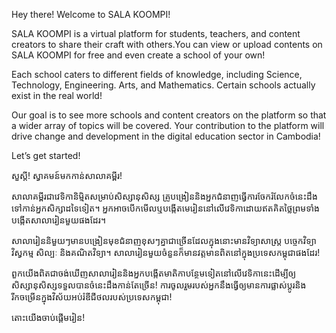 Hey there! Welcome to SALA KOOMPI! 

SALA KOOMPI is a virtual platform for students, teachers, and content creators to share their craft with others.You can view or upload contents on SALA KOOMPI for free and even create a school of your own! 

Each school caters to different fields of knowledge, including Science, Technology, Engineering. Arts, and Mathematics. Certain schools actually exist in the real world! 

Our goal is to see more schools and content creators on the platform so that a wider array of topics will be covered. Your contribution to the platform will drive change and development in the digital education sector in Cambodia! 

Let’s get started! 

សួស្តី!​ ស្វាគមន៍មកកាន់សាលា​គម្ពីរ! 

សាលា​គម្ពីរជាវេទិកានិម្មិត​សម្រាប់សិស្សានុសិស្ស​​ គ្រូបង្រៀន​ និងអ្នកជំនាញធ្វើការចែករំលែកចំនេះដឹងទៅកាន់អ្នកសិក្សាដទៃទៀត។ អ្នកអាចបើកមើលឬបង្កើតមេរៀននៅលើវេទិកាដោយឥតគិតថ្លៃព្រមទាំងបង្កើតសាលារៀនមួយផងដែរ។

សាលារៀននិមួយៗមានបង្រៀនមុខជំនាញខុសៗគ្នាជាច្រើនដែលក្នុងនោះមានវិទ្យាសាស្រ្ត​​ បច្ចេកវិទ្យា ​វិស្វកម្ម សិល្បៈ និងគណិតវិទ្យា។​ សាលារៀនមួយចំនួនក៏មានវត្តមានពិតនៅក្នុងប្រទេសកម្ពុជាផងដែរ!

ពួកយើងពិតជាចង់ឃើញសាលារៀននិងអ្នកបង្កើតមាតិកាបន្ថែមទៀតនៅលើវេទិកានេះ​​ ដើម្បីឲ្យសិស្សានុសិស្សទទួលបានចំនេះដឹងកាន់តែច្រើន! ការចូលរួមរបស់អ្នកនឹងធ្វើឲ្យមានការផ្លាស់ប្តូរនិងរីកចម្រើនក្នុងវិស័យអប់រំឌីជីថលរបស់ប្រទេសកម្ពុជា!​

តោះយើងចាប់ផ្តើមរៀន!​
